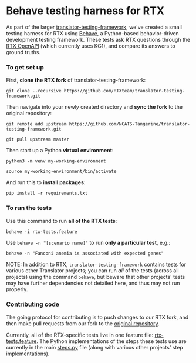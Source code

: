 # Behave testing harness for RTX

As part of the larger [translator-testing-framework](https://github.com/NCATS-Tangerine/translator-testing-framework), 
we've created a small testing harness for RTX using [Behave](https://behave.readthedocs.io/en/latest/), a Python-based 
behavior-driven development testing framework. These tests ask RTX questions through the [RTX OpenAPI](https://rtx.ncats.io/api/rtx/v1/ui/)
(which currently uses KG1), and compare its answers to ground truths.

### To get set up

First, **clone the RTX fork** of translator-testing-framework:

    git clone --recursive https://github.com/RTXteam/translator-testing-framework.git

Then navigate into your newly created directory and **sync the fork** to the original repository:

    git remote add upstream https://github.com/NCATS-Tangerine/translator-testing-framework.git

    git pull upstream master
    
Then start up a Python **virtual environment**:

    python3 -m venv my-working-environment

    source my-working-environment/bin/activate

And run this to **install packages**:

    pip install -r requirements.txt

### To run the tests

Use this command to run **all of the RTX tests**:

    behave -i rtx-tests.feature

Use `behave -n "[scenario name]"` to run **only a particular test**, e.g.:

    behave -n "Fanconi anemia is associated with expected genes"

NOTE: In addition to RTX, `translator-testing-framework` contains tests for various other Translator projects; you can run
_all_ of the tests (across all projects) using the command `behave`, but beware that other projects' tests may have further
dependencies not detailed here, and thus may not run properly.

### Contributing code

The going protocol for contributing is to push changes to our RTX fork, and then make pull requests from our fork 
to the [original repository](https://github.com/NCATS-Tangerine/translator-testing-framework).

Currently, all of the RTX-specific tests live in one feature file: [rtx-tests.feature](https://github.com/NCATS-Tangerine/translator-testing-framework/blob/master/features/rtx-tests.feature). 
The Python implementations of the steps these tests use are currently in the main [steps.py](https://github.com/NCATS-Tangerine/translator-testing-framework/blob/master/features/steps/steps.py) 
file (along with various other projects' step implementations).